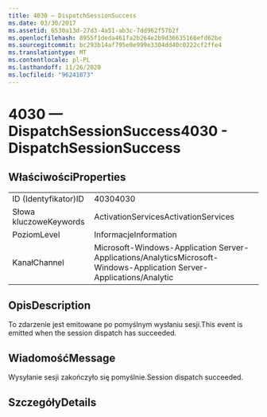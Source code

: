 ```yaml
---
title: 4030 — DispatchSessionSuccess
ms.date: 03/30/2017
ms.assetid: 6530a13d-27d3-4a51-ab3c-7dd962f57b2f
ms.openlocfilehash: 8955f1deda461fa2b264e2b9d36635166efd62be
ms.sourcegitcommit: bc293b14af795e0e999e3304dd40c0222cf2ffe4
ms.translationtype: MT
ms.contentlocale: pl-PL
ms.lasthandoff: 11/26/2020
ms.locfileid: "96241073"
---
```

# <a name="4030---dispatchsessionsuccess"></a><span data-ttu-id="bc8e0-102">4030 — DispatchSessionSuccess</span><span class="sxs-lookup"><span data-stu-id="bc8e0-102">4030 - DispatchSessionSuccess</span></span>

## <a name="properties"></a><span data-ttu-id="bc8e0-103">Właściwości</span><span class="sxs-lookup"><span data-stu-id="bc8e0-103">Properties</span></span>  
  
|||  
|-|-|  
|<span data-ttu-id="bc8e0-104">ID (Identyfikator)</span><span class="sxs-lookup"><span data-stu-id="bc8e0-104">ID</span></span>|<span data-ttu-id="bc8e0-105">4030</span><span class="sxs-lookup"><span data-stu-id="bc8e0-105">4030</span></span>|  
|<span data-ttu-id="bc8e0-106">Słowa kluczowe</span><span class="sxs-lookup"><span data-stu-id="bc8e0-106">Keywords</span></span>|<span data-ttu-id="bc8e0-107">ActivationServices</span><span class="sxs-lookup"><span data-stu-id="bc8e0-107">ActivationServices</span></span>|  
|<span data-ttu-id="bc8e0-108">Poziom</span><span class="sxs-lookup"><span data-stu-id="bc8e0-108">Level</span></span>|<span data-ttu-id="bc8e0-109">Informacje</span><span class="sxs-lookup"><span data-stu-id="bc8e0-109">Information</span></span>|  
|<span data-ttu-id="bc8e0-110">Kanał</span><span class="sxs-lookup"><span data-stu-id="bc8e0-110">Channel</span></span>|<span data-ttu-id="bc8e0-111">Microsoft-Windows-Application Server-Applications/Analytics</span><span class="sxs-lookup"><span data-stu-id="bc8e0-111">Microsoft-Windows-Application Server-Applications/Analytic</span></span>|  
  
## <a name="description"></a><span data-ttu-id="bc8e0-112">Opis</span><span class="sxs-lookup"><span data-stu-id="bc8e0-112">Description</span></span>  

 <span data-ttu-id="bc8e0-113">To zdarzenie jest emitowane po pomyślnym wysłaniu sesji.</span><span class="sxs-lookup"><span data-stu-id="bc8e0-113">This event is emitted when the session dispatch has succeeded.</span></span>  
  
## <a name="message"></a><span data-ttu-id="bc8e0-114">Wiadomość</span><span class="sxs-lookup"><span data-stu-id="bc8e0-114">Message</span></span>  

 <span data-ttu-id="bc8e0-115">Wysyłanie sesji zakończyło się pomyślnie.</span><span class="sxs-lookup"><span data-stu-id="bc8e0-115">Session dispatch succeeded.</span></span>  
  
## <a name="details"></a><span data-ttu-id="bc8e0-116">Szczegóły</span><span class="sxs-lookup"><span data-stu-id="bc8e0-116">Details</span></span>
